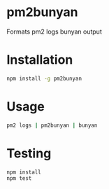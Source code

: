 # pm2bunyan

Formats pm2 logs bunyan output

# Installation

```bash
npm install -g pm2bunyan
```

# Usage

```bash
pm2 logs | pm2bunyan | bunyan
```

# Testing

```bash
npm install
npm test
```
